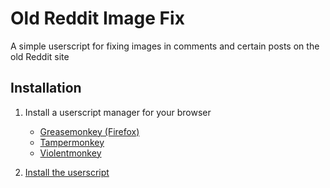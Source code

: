 # Old Reddit Image Fix

A simple userscript for fixing images in comments and certain posts on the old Reddit site

## Installation

1. Install a userscript manager for your browser
    - [Greasemonkey (Firefox)](https://addons.mozilla.org/en-US/firefox/addon/greasemonkey/)
    - [Tampermonkey](https://www.tampermonkey.net/) 
    - [Violentmonkey](https://violentmonkey.github.io/)

3. [Install the userscript](https://github.com/Fruitsnack01/old-reddit-image-comments/raw/main/old-reddit-image-comments.user.js)
